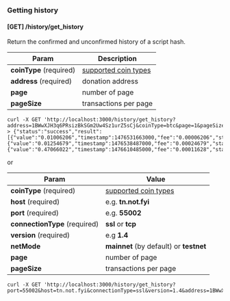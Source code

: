 ### Getting history
#### [GET] /history/get_history 

Return the confirmed and unconfirmed history of a script hash.

Param | Description
------------ | -------------
**coinType** (required) |   [supported coin types](https://github.com/agilie/electrum-proxy-middleware/blob/master/src/service/wallet/types/coin.type.ts)
**address** (required) |  donation address
**page** |  number of page
**pageSize** |  transactions per page

```
curl -X GET 'http://localhost:3000/history/get_history?address=1BWwXJH3q6PRsizBkSGm2Uw4Sz1urZ5sCj&coinType=btc&page=1&pageSize=3''
> {"status":"success","result":[{"value":"0.01006206","timestamp":1476531663000,"fee":"0.00006206","status":"completed"},{"value":"0.01254679","timestamp":1476538487000,"fee":"0.00024679","status":"completed"},{"value":"0.47066022","timestamp":1476610485000,"fee":"0.00011628","status":"completed"}],"time":582.656917}
```

or

Param | Value
------------ | -------------
**coinType** (required) |   [supported coin types](https://github.com/agilie/electrum-proxy-middleware/blob/master/src/service/wallet/types/coin.type.ts)
**host** (required) | e.g. **tn.not.fyi**
**port** (required)| e.g. **55002**
**connectionType** (required) | **ssl** or **tcp**
**version** (required) | e.g **1.4**
**netMode** | **mainnet** (by default) or **testnet**
**page** |  number of page
**pageSize** |  transactions per page

```
curl -X GET 'http://localhost:3000/history/get_history?port=55002&host=tn.not.fyi&connectionType=ssl&version=1.4&address=1BWwXJH3q6PRsizBkSGm2Uw4Sz1urZ5sCj&coinType=btc'
```

